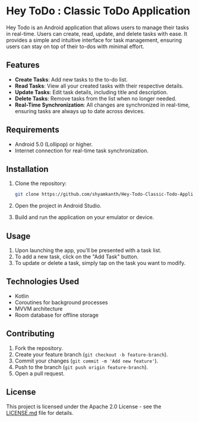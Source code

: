 # Hey ToDo : Classic ToDo Application

Hey Todo is an Android application that allows users to manage their tasks in real-time. Users can create, read, update, and delete tasks with ease. It provides a simple and intuitive interface for task management, ensuring users can stay on top of their to-dos with minimal effort.

## Features

- **Create Tasks**: Add new tasks to the to-do list.
- **Read Tasks**: View all your created tasks with their respective details.
- **Update Tasks**: Edit task details, including title and description.
- **Delete Tasks**: Remove tasks from the list when no longer needed.
- **Real-Time Synchronization**: All changes are synchronized in real-time, ensuring tasks are always up to date across devices.

## Requirements

- Android 5.0 (Lollipop) or higher.
- Internet connection for real-time task synchronization.

## Installation

1. Clone the repository:
    ```bash
    git clone https://github.com/shyamkanth/Hey-Todo-Classic-Todo-Application.git
    ```

2. Open the project in Android Studio.

3. Build and run the application on your emulator or device.

## Usage

1. Upon launching the app, you'll be presented with a task list.
2. To add a new task, click on the "Add Task" button.
3. To update or delete a task, simply tap on the task you want to modify.

## Technologies Used

- Kotlin
- Coroutines for background processes
- MVVM architecture
- Room database for offline storage

## Contributing

1. Fork the repository.
2. Create your feature branch (`git checkout -b feature-branch`).
3. Commit your changes (`git commit -m 'Add new feature'`).
4. Push to the branch (`git push origin feature-branch`).
5. Open a pull request.

## License

This project is licensed under the Apache 2.0 License - see the [LICENSE.md](LICENSE.md) file for details.
